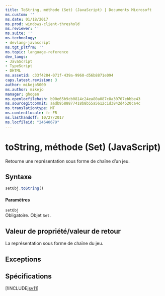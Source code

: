 ```yaml
---
title: ToString, méthode (Set) (JavaScript) | Documents Microsoft
ms.custom: ''
ms.date: 01/18/2017
ms.prod: windows-client-threshold
ms.reviewer: ''
ms.suite: ''
ms.technology:
- devlang-javascript
ms.tgt_pltfrm: ''
ms.topic: language-reference
dev_langs:
- JavaScript
- TypeScript
- DHTML
ms.assetid: c33f4284-071f-439a-9960-d56b8871e094
caps.latest.revision: 3
author: mikejo5000
ms.author: mikejo
manager: ghogen
ms.openlocfilehash: b90e65b9cb0814c24ea80a087c8a30707ebbbe43
ms.sourcegitcommit: aadb9588877418b8b55a5612c1d3842d4520ca4c
ms.translationtype: MT
ms.contentlocale: fr-FR
ms.lasthandoff: 10/27/2017
ms.locfileid: "24640679"
---
```

# <a name="tostring-method-set-javascript"></a>toString, méthode (Set) (JavaScript)
Retourne une représentation sous forme de chaîne d’un jeu.  
  
## <a name="syntax"></a>Syntaxe  
  
```JavaScript  
setObj.toString()  
```  
  
#### <a name="parameters"></a>Paramètres  
 `setObj`  
 Obligatoire. Objet `Set`.  
  
## <a name="property-valuereturn-value"></a>Valeur de propriété/valeur de retour  
 La représentation sous forme de chaîne du jeu.  
  
## <a name="exceptions"></a>Exceptions  
  
## <a name="requirements"></a>Spécifications  
 [!INCLUDE[jsv11](../../javascript/reference/includes/jsv11-md.md)]
